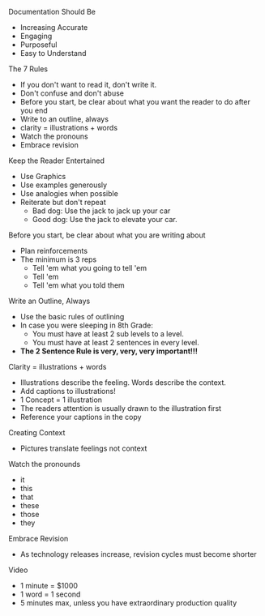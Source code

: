 Documentation Should Be

- Increasing Accurate
- Engaging
- Purposeful
- Easy to Understand

The 7 Rules

- If you don't want to read it, don't write it.
- Don't confuse and don't abuse
- Before you start, be clear about what you want the reader to do after you end
- Write to an outline, always
- clarity = illustrations + words
- Watch the pronouns
- Embrace revision

Keep the Reader Entertained

- Use Graphics
- Use examples generously
- Use analogies when possible
- Reiterate but don't repeat
    - Bad dog: Use the jack to jack up your car
    - Good dog: Use the jack to elevate your car.

Before you start, be clear about what you are writing about

- Plan reinforcements
- The minimum is 3 reps
    - Tell 'em what you going to tell 'em
    - Tell 'em
    - Tell 'em what you told them


Write an Outline, Always

- Use the basic rules of outlining
- In case you were sleeping in 8th Grade:
    - You must have at least 2 sub levels to a level.
    - You must have at least 2 sentences in every level.
- **The 2 Sentence Rule is very, very, very important!!!**

Clarity = illustrations + words

- Illustrations describe the feeling. Words describe the context.
- Add captions to illustrations!
- 1 Concept = 1 illustration
- The readers attention is usually drawn to the illustration first
- Reference your captions in the copy

Creating Context

- Pictures translate feelings not context

Watch the pronounds

- it
- this
- that
- these
- those
- they

Embrace Revision

- As technology releases increase, revision cycles must become shorter

Video

- 1 minute = $1000
- 1 word = 1 second
- 5 minutes max, unless you have extraordinary production quality
